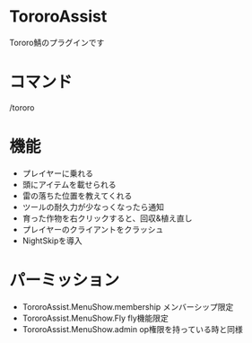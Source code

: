 # TororoAssist
Tororo鯖のプラグインです

# コマンド
/tororo

# 機能
* プレイヤーに乗れる
* 頭にアイテムを載せられる
* 雷の落ちた位置を教えてくれる
* ツールの耐久力が少なっくなったら通知
* 育った作物を右クリックすると、回収&植え直し
* プレイヤーのクライアントをクラッシュ
* NightSkipを導入

# パーミッション
* TororoAssist.MenuShow.membership メンバーシップ限定
* TororoAssist.MenuShow.Fly fly機能限定
* TororoAssist.MenuShow.admin op権限を持っている時と同様
